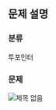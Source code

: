 ## 문제 설명

### 분류

투포인터

### 문제

![제목 없음](https://user-images.githubusercontent.com/69149030/167084304-20671320-3e07-4a18-806a-93136415a490.png)
